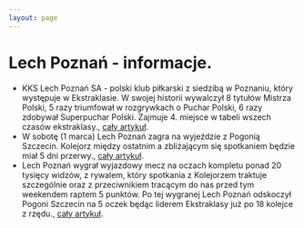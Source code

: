 ```yaml
---
layout: page
---
```

# Lech Poznań - informacje.
  * KKS Lech Poznań SA - polski klub piłkarski z siedzibą w Poznaniu, który występuje w Ekstraklasie. W swojej historii wywalczył 8 tytułów Mistrza Polski, 5 razy triumfował w rozgrywkach o Puchar Polski, 6 razy zdobywał Superpuchar Polski. Zajmuje 4. miejsce w tabeli wszech czasów ekstraklasy., [cały artykuł](https://pl.wikipedia.org/wiki/Lech_Poznań).
  * W sobotę (1 marca) Lech Poznań zagra na wyjeździe z Pogonią Szczecin. Kolejorz między ostatnim a zbliżającym się spotkaniem będzie miał 5 dni przerwy., [cały artykuł](https://gloswielkopolski.pl/sport/lech-poznan).
  * Lech Poznań wygrał wyjazdowy mecz na oczach kompletu ponad 20 tysięcy widzów, z rywalem, który spotkania z Kolejorzem traktuje szczególnie oraz z przeciwnikiem tracącym do nas przed tym weekendem raptem 5 punktów. Po tej wygranej Lech Poznań odskoczył Pogoni Szczecin na 5 oczek będąc liderem Ekstraklasy już po 18 kolejce z rzędu., [cały artykuł](https://kkslech.com/2025/03/02/plusy-i-minusy-pogon-lech-03-2/).
